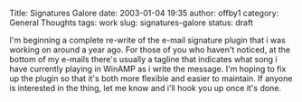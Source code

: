 Title: Signatures Galore
date: 2003-01-04 19:35
author: offby1
category: General Thoughts
tags: work
slug: signatures-galore
status: draft

I'm beginning a complete re-write of the e-mail signature plugin that i was working on around a year ago. For those of you who haven't noticed, at the bottom of my e-mails there's usually a tagline that indicates what song i have currently playing in WinAMP as i write the message. I'm hoping to fix up the plugin so that it's both more flexible and easier to maintain. If anyone is interested in the thing, let me know and i'll hook you up once it's done.
